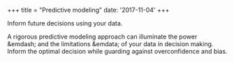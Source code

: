 +++
title = "Predictive modeling"
date: '2017-11-04'
+++

Inform future decisions using your data.

<!--more-->

A rigorous predictive modeling approach can illuminate the power &emdash; and the limitations &emdata; of your data in decision making. Inform the optimal decision while guarding against overconfidence and bias.